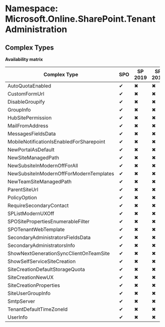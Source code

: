 # Namespace: Microsoft.Online.SharePoint.TenantAdministration

## Complex Types

**Availability matrix**

Complex Type | SPO | SP 2019 | SP 2016 | SP 2013
----------|-----|---------|---------|--------
AutoQuotaEnabled | ✔ | ✖ | ✖ | ✖
CustomFormUrl | ✔ | ✖ | ✖ | ✖
DisableGroupify | ✔ | ✖ | ✖ | ✖
GroupInfo | ✔ | ✖ | ✖ | ✖
HubSitePermission | ✔ | ✖ | ✖ | ✖
MailFromAddress | ✔ | ✖ | ✖ | ✖
MessagesFieldsData | ✔ | ✖ | ✖ | ✖
MobileNotificationIsEnabledForSharepoint | ✔ | ✖ | ✖ | ✖
NewPortalAsDefault | ✔ | ✖ | ✖ | ✖
NewSiteManagedPath | ✔ | ✖ | ✖ | ✖
NewSubsiteInModernOffForAll | ✔ | ✖ | ✖ | ✖
NewSubsiteInModernOffForModernTemplates | ✔ | ✖ | ✖ | ✖
NewTeamSiteManagedPath | ✔ | ✖ | ✖ | ✖
ParentSiteUrl | ✔ | ✖ | ✖ | ✖
PolicyOption | ✔ | ✖ | ✖ | ✖
RequireSecondaryContact | ✔ | ✖ | ✖ | ✖
SPListModernUXOff | ✔ | ✖ | ✖ | ✖
SPOSitePropertiesEnumerableFilter | ✔ | ✖ | ✖ | ✖
SPOTenantWebTemplate | ✔ | ✖ | ✖ | ✖
SecondaryAdministratorsFieldsData | ✔ | ✖ | ✖ | ✖
SecondaryAdministratorsInfo | ✔ | ✖ | ✖ | ✖
ShowNextGenerationSyncClientOnTeamSite | ✔ | ✖ | ✖ | ✖
ShowSelfServiceSiteCreation | ✔ | ✖ | ✖ | ✖
SiteCreationDefaultStorageQuota | ✔ | ✖ | ✖ | ✖
SiteCreationNewUX | ✔ | ✖ | ✖ | ✖
SiteCreationProperties | ✔ | ✖ | ✖ | ✖
SiteUserGroupInfo | ✔ | ✖ | ✖ | ✖
SmtpServer | ✔ | ✖ | ✖ | ✖
TenantDefaultTimeZoneId | ✔ | ✖ | ✖ | ✖
UserInfo | ✔ | ✖ | ✖ | ✖
